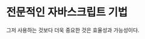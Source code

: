 # 전문적인 자바스크립트 기법

그저 사용하는 것보다 더욱 중요한 것은 효율성과 가능성이다. 


<!--stackedit_data:
eyJoaXN0b3J5IjpbLTEwMTU5MzgyODgsMTUyODUwMzEzOF19
-->